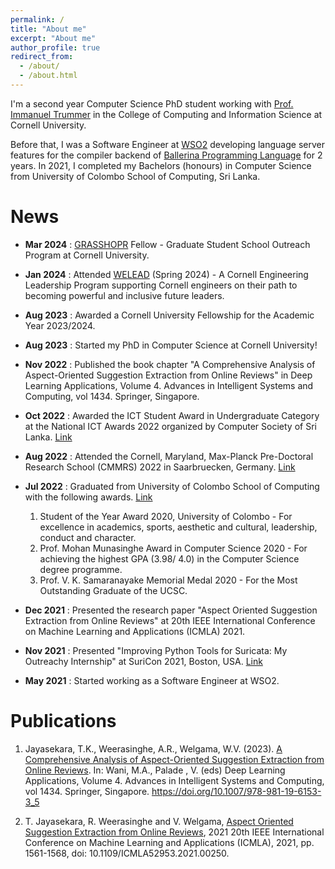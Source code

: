 ```yaml
---
permalink: /
title: "About me"
excerpt: "About me"
author_profile: true
redirect_from: 
  - /about/
  - /about.html
---
```


I'm a second year Computer Science PhD student working with [Prof. Immanuel Trummer](https://itrummer.github.io/) in the College of Computing and Information Science at Cornell University.

Before that, I was a Software Engineer at [WSO2](https://wso2.com/) developing language server features for the compiler backend of [Ballerina Programming Language](https://ballerina.io/) for 2 years. In 2021, I completed my Bachelors (honours) in Computer Science from University of Colombo School of Computing, Sri Lanka.

News
======
* **Mar 2024** : [GRASSHOPR](https://einhorn.cornell.edu/opportunity/graduate-student-school-outreach-program-grasshopr/) Fellow - Graduate Student School Outreach Program at Cornell University.
* **Jan 2024** : Attended [WELEAD](https://leadership.engineering.cornell.edu/what-we-do/we-lead/) (Spring 2024) - A Cornell Engineering Leadership Program supporting Cornell engineers on their path to becoming powerful and inclusive future leaders. 
* **Aug 2023** : Awarded a Cornell University Fellowship for the Academic Year 2023/2024.
* **Aug 2023** : Started my PhD in Computer Science at Cornell University!
* **Nov 2022** : Published the book chapter "A Comprehensive Analysis of Aspect-Oriented Suggestion Extraction from Online Reviews" in Deep Learning Applications, Volume 4. Advances in Intelligent Systems and Computing, vol 1434. Springer, Singapore.
* **Oct 2022** : Awarded the ICT Student Award in Undergraduate Category at the National ICT Awards 2022 organized by Computer Society of Sri Lanka. [Link](https://www.linkedin.com/feed/update/urn:li:activity:6995391576579461121/)
* **Aug 2022** : Attended the Cornell, Maryland, Max-Planck Pre-Doctoral Research School (CMMRS) 2022 in Saarbruecken, Germany. [Link](https://www.linkedin.com/feed/update/urn:li:activity:6975847103231135744/)
* **Jul 2022** : Graduated from University of Colombo School of Computing with the following awards. [Link](https://www.linkedin.com/feed/update/urn:li:activity:6958477122751344640/)
  1. Student of the Year Award 2020, University of Colombo - For excellence in academics, sports, aesthetic and cultural, leadership, conduct and character.
  2. Prof. Mohan Munasinghe Award in Computer Science 2020 - For achieving the highest GPA (3.98/ 4.0) in the Computer Science degree programme.
  3. Prof. V. K. Samaranayake Memorial Medal 2020 - For the Most Outstanding Graduate of the UCSC.

* **Dec 2021** : Presented the research paper "Aspect Oriented Suggestion Extraction from Online Reviews" at 20th IEEE International Conference on Machine Learning and Applications (ICMLA) 2021.
* **Nov 2021** : Presented "Improving Python Tools for Suricata: My Outreachy Internship" at SuriCon 2021, Boston, USA. [Link](https://www.youtube.com/watch?v=TtgPIFfLRLM)
* **May 2021** : Started working as a Software Engineer at WSO2.

Publications
======
1. Jayasekara, T.K., Weerasinghe, A.R., Welgama, W.V. (2023). [A Comprehensive Analysis of Aspect-Oriented Suggestion Extraction from Online Reviews](https://link.springer.com/chapter/10.1007/978-981-19-6153-3_5). In: Wani, M.A., Palade , V. (eds) Deep Learning Applications, Volume 4. Advances in Intelligent Systems and Computing, vol 1434. Springer, Singapore. https://doi.org/10.1007/978-981-19-6153-3_5

2. T. Jayasekara, R. Weerasinghe and V. Welgama, [Aspect Oriented Suggestion Extraction from Online Reviews](https://ieeexplore.ieee.org/document/9680099), 2021 20th IEEE International Conference on Machine Learning and Applications (ICMLA), 2021, pp. 1561-1568, doi: 10.1109/ICMLA52953.2021.00250.

